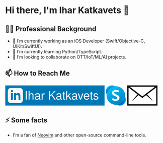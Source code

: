 # Hi there, I'm Ihar Katkavets 👋

## 👨‍💻 Professional Background
- 💼 I’m currently working as an iOS Developer (Swift/Objective-C, UIKit/SwiftUI).
- 🌱 I’m currently learning Python/TypeScript.
- 👯 I’m looking to collaborate on OTT/IoT/ML/AI projects.

## 📫 How to Reach Me
[<img src="linkedin.svg">](https://www.linkedin.com/in/iharkatkavets/)
[<img src="skype.svg">](https://join.skype.com/invite/cpKHDPyZysUE)
[<img src="email.svg">](mailto:job4ihar@gmail.com?subject=[Job%20Offer]%20Source%20GitHub)

## ⚡ Some facts
- I'm a fan of [Neovim](https://github.com/neovim/neovim) and other open-source command-line tools.


